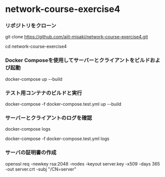 # network-course-exercise4

### リポジトリをクローン
git clone https://github.com/aiit-misaki/network-course-exercise4.git

cd network-course-exercise4

### Docker Composeを使用してサーバーとクライアントをビルドおよび起動
docker-compose up --build

### テスト用コンテナのビルドと実行
docker-compose -f docker-compose.test.yml up --build

### サーバーとクライアントのログを確認
docker-compose logs

docker-compose -f docker-compose.test.yml logs


### サーバの証明書の作成
openssl req -newkey rsa:2048 -nodes -keyout server.key -x509 -days 365 -out server.crt -subj "/CN=server"
